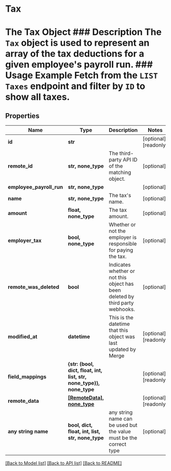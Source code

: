# Tax

# The Tax Object ### Description The `Tax` object is used to represent an array of the tax deductions for a given employee's payroll run. ### Usage Example Fetch from the `LIST Taxes` endpoint and filter by `ID` to show all taxes.

## Properties

| Name                     | Type                                                                 | Description                                                                    | Notes                 |
| ------------------------ | -------------------------------------------------------------------- | ------------------------------------------------------------------------------ | --------------------- |
| **id**                   | **str**                                                              |                                                                                | [optional] [readonly] |
| **remote_id**            | **str, none_type**                                                   | The third-party API ID of the matching object.                                 | [optional]            |
| **employee_payroll_run** | **str, none_type**                                                   |                                                                                | [optional]            |
| **name**                 | **str, none_type**                                                   | The tax&#39;s name.                                                            | [optional]            |
| **amount**               | **float, none_type**                                                 | The tax amount.                                                                | [optional]            |
| **employer_tax**         | **bool, none_type**                                                  | Whether or not the employer is responsible for paying the tax.                 | [optional]            |
| **remote_was_deleted**   | **bool**                                                             | Indicates whether or not this object has been deleted by third party webhooks. | [optional]            |
| **modified_at**          | **datetime**                                                         | This is the datetime that this object was last updated by Merge                | [optional] [readonly] |
| **field_mappings**       | **{str: (bool, dict, float, int, list, str, none_type)}, none_type** |                                                                                | [optional] [readonly] |
| **remote_data**          | [**[RemoteData], none_type**](RemoteData.md)                         |                                                                                | [optional] [readonly] |
| **any string name**      | **bool, dict, float, int, list, str, none_type**                     | any string name can be used but the value must be the correct type             | [optional]            |

[[Back to Model list]](../README.md#documentation-for-models) [[Back to API list]](../README.md#documentation-for-api-endpoints) [[Back to README]](../README.md)
